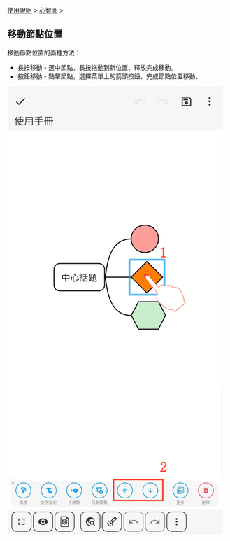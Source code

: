 [使用說明](/dragonnest/drawnote/manual/zh) > [心智圖](/dragonnest/drawnote/manual/zh/mind_mapping) >

移動節點位置
---

移動節點位置的兩種方法：

- 長按移動 - 選中節點，長按拖動到新位置，釋放完成移動。
- 按鈕移動 - 點擊節點，選擇菜單上的箭頭按鈕，完成節點位置移動。

![](imgs/move_node_position2.png)